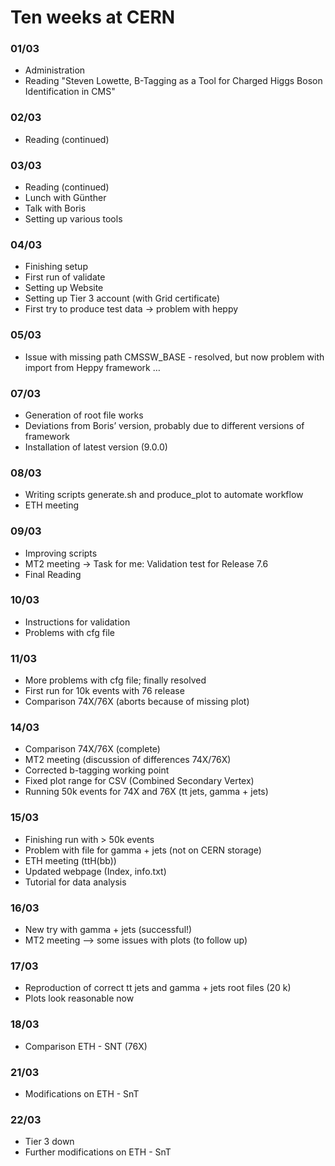 # Ten weeks at CERN

### 01/03
- Administration
- Reading "Steven Lowette, B-Tagging as a Tool for Charged Higgs Boson Identification in CMS"

### 02/03
- Reading (continued)

### 03/03
- Reading (continued)
- Lunch with Günther
- Talk with Boris
- Setting up various tools

### 04/03
- Finishing setup
- First run of validate
- Setting up Website
- Setting up Tier 3 account (with Grid certificate)
- First try to produce test data -> problem with heppy

### 05/03
- Issue with missing path CMSSW_BASE - resolved, but now problem with import from Heppy framework …

### 07/03
- Generation of root file works
- Deviations from Boris’ version, probably due to different versions of framework
- Installation of latest version (9.0.0)

### 08/03
- Writing scripts generate.sh and produce_plot to automate workflow
- ETH meeting

### 09/03
- Improving scripts
- MT2 meeting -> Task for me: Validation test for Release 7.6
- Final Reading

### 10/03
- Instructions for validation
- Problems with cfg file

### 11/03
- More problems with cfg file; finally resolved
- First run for 10k events with 76 release
- Comparison 74X/76X (aborts because of missing plot)

### 14/03
- Comparison 74X/76X (complete)
- MT2 meeting (discussion of differences 74X/76X)
- Corrected b-tagging working point
- Fixed plot range for CSV (Combined Secondary Vertex)
- Running 50k events for 74X and 76X (tt jets, gamma + jets)

### 15/03
- Finishing run with > 50k events
- Problem with file for gamma + jets (not on CERN storage)
- ETH meeting (ttH(bb))
- Updated webpage (Index, info.txt)
- Tutorial for data analysis

### 16/03
- New try with gamma + jets (successful!)
- MT2 meeting —> some issues with plots (to follow up)

### 17/03
- Reproduction of correct tt jets and gamma + jets root files (20 k)
- Plots look reasonable now

### 18/03
- Comparison ETH - SNT (76X)

### 21/03
- Modifications on ETH - SnT

### 22/03
- Tier 3 down
- Further modifications on ETH - SnT






